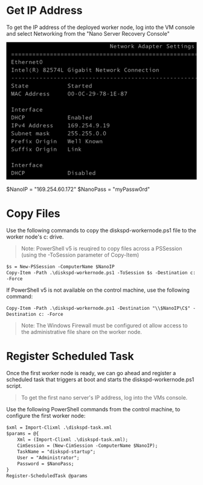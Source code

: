 # Get IP Address

To get the IP address of the deployed worker node, log into the VM console and select Networking from the "Nano Server Recovery Console"

![](/assets/nano_rc_network.png)




$NanoIP = "169.254.60.172"
$NanoPass = "myPassw0rd"

# Copy Files

Use the following commands to copy the diskspd-workernode.ps1 file to the worker node's c: drive.

> Note: PowerShell v5 is reuqired to copy files across a PSSession \(using the -ToSession parameter of Copy-Item\)

```
$s = New-PSSession -ComputerName $NanoIP
Copy-Item -Path .\diskspd-workernode.ps1 -ToSession $s -Destination c: -Force
```

If PowerShell v5 is not available on the control machine, use the following command:

```
Copy-Item -Path .\diskspd-workernode.ps1 -Destination "\\$NanoIP\C$" -Destination c: -Force
```

> Note: The Windows Firewall must be configured ot allow access to the administrative file share on the worker node.

# Register Scheduled Task

Once the first worker node is ready, we can go ahead and register a scheduled task that triggers at boot and starts the diskspd-workernode.ps1 script.

> To get the first nano server's IP address, log into the VMs console.

Use the following PowerShell commands from the control machine, to configure the first worker node:

```
$xml = Import-Clixml .\diskspd-task.xml
$params = @{
    Xml = (Import-Clixml .\diskspd-task.xml);
    CimSession = (New-CimSession -ComputerName $NanoIP);
    TaskName = "diskspd-startup";
    User = "Administrator";
    Password = $NanoPass;
}
Register-ScheduledTask @params
```

